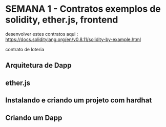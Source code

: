 
# SEMANA 1 - Contratos exemplos de solidity, ether.js, frontend



desenvolver estes contratos aqui : 
https://docs.soliditylang.org/en/v0.8.11/solidity-by-example.html 

contrato de loteria

## Arquitetura de Dapp

## ether.js 

## Instalando e criando um projeto com hardhat  

## Criando um Dapp

